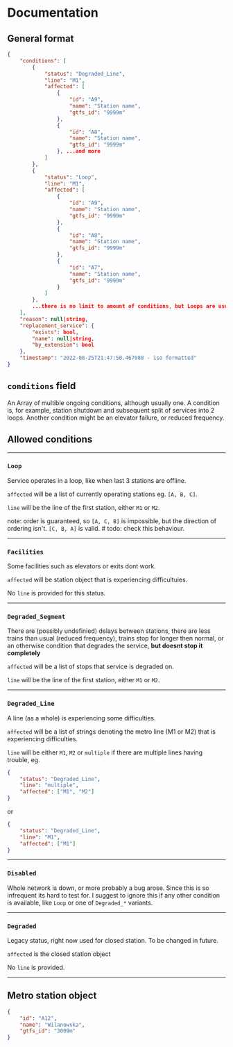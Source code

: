 # Documentation
## General format
```json
{
    "conditions": [
        {
            "status": "Degraded_Line",
            "line": "M1",
            "affected": [
                {
                    "id": "A9",
                    "name": "Station name",
                    "gtfs_id": "9999m"
                },
                {
                    "id": "A8",
                    "name": "Station name",
                    "gtfs_id": "9999m"
                }, ...and more
            ]
        },
        {
            "status": "Loop",
            "line": "M1",
            "affected": [
                {
                    "id": "A9",
                    "name": "Station name",
                    "gtfs_id": "9999m"
                },
                {
                    "id": "A8",
                    "name": "Station name",
                    "gtfs_id": "9999m"
                },
                {
                    "id": "A7",
                    "name": "Station name",
                    "gtfs_id": "9999m"
                }
            ]
        }, 
        ...there is no limit to amount of conditions, but Loops are usually most important so I suggest implementing them first
    ],
    "reason": null|string,
    "replacement_service": {
        "exists": bool,
        "name": null|string,
        "by_extension": bool
    },
    "timestamp": "2022-08-25T21:47:50.467988 - iso formatted"
}
```

## `conditions` field
An Array of multible ongoing conditions, although usually one. A condition is, for example, station shutdown and subsequent split of services into 2 loops. Another condition might be an elevator failure, or reduced frequency.


## Allowed conditions

--------
### `Loop`
Service operates in a loop, like when last 3 stations are offline.

`affected` will be a list of currently operating stations eg. `[A, B, C]`.

`line` will be the line of the first station, either `M1` or `M2`.

note: order is guaranteed, so `[A, C, B]` is impossible, but the direction of ordering isn't. `[C, B, A]` is valid.  # todo: check this behaviour.

--------

### `Facilities`
Some facilities such as elevators or exits dont work.

`affected` will be station object that is experiencing difficultuies.

No `line` is provided for this status.

--------

### `Degraded_Segment`
There are (possibly undefinied) delays between stations, there are less trains than usual (reduced frequency), trains stop for longer then normal, or an otherwise condition that degrades the service, **but doesnt stop it completely**

`affected` will be a list of stops that service is degraded on.

`line` will be the line of the first station, either `M1` or `M2`.

--------
### `Degraded_Line`
A line (as a whole) is experiencing some difficulties.

`affected` will be a list of strings denoting the metro line (M1 or M2) that is experiencing difficulties.

`line` will be either `M1`, `M2` or `multiple` if there are multiple lines having trouble, eg.
```json
{
    "status": "Degraded_Line",
    "line": "multiple",
    "affected": ["M1", "M2"]
}
```
or
```json
{
    "status": "Degraded_Line",
    "line": "M1",
    "affected": ["M1"]
}
```

--------

### `Disabled`
Whole network is down, or more probably a bug arose. Since this is so infrequent its hard to test for. I suggest to ignore this if any other condition is available, like `Loop` or one of `Degraded_*` variants.

--------

### `Degraded`
Legacy status, right now used for closed station. To be changed in future.

`affected` is the closed station object

No `line` is provided.

--------


## Metro station object
```json
{
    "id": "A12",
    "name": "Wilanowska",
    "gtfs_id": "3009m"
}
```